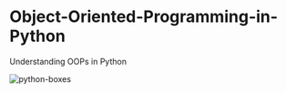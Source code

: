 # Object-Oriented-Programming-in-Python
Understanding OOPs in Python

![python-boxes](https://github.com/Archita-Shankar/Object-Oriented-Programming-in-Python/assets/121395581/beaf3892-3919-4288-8f00-a2c7fc6c44f9)
